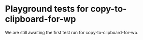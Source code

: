 # Playground tests for copy-to-clipboard-for-wp
We are still awaiting the first test run for copy-to-clipboard-for-wp.
